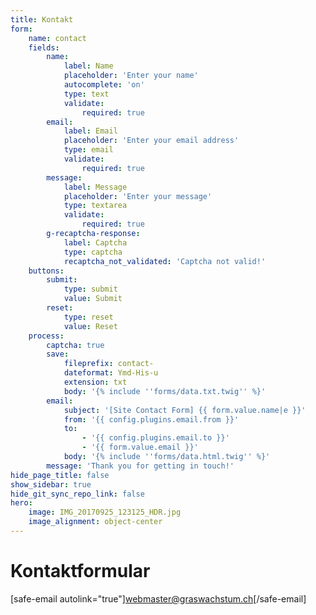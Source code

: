```yaml
---
title: Kontakt
form:
    name: contact
    fields:
        name:
            label: Name
            placeholder: 'Enter your name'
            autocomplete: 'on'
            type: text
            validate:
                required: true
        email:
            label: Email
            placeholder: 'Enter your email address'
            type: email
            validate:
                required: true
        message:
            label: Message
            placeholder: 'Enter your message'
            type: textarea
            validate:
                required: true
        g-recaptcha-response:
            label: Captcha
            type: captcha
            recaptcha_not_validated: 'Captcha not valid!'
    buttons:
        submit:
            type: submit
            value: Submit
        reset:
            type: reset
            value: Reset
    process:
        captcha: true
        save:
            fileprefix: contact-
            dateformat: Ymd-His-u
            extension: txt
            body: '{% include ''forms/data.txt.twig'' %}'
        email:
            subject: '[Site Contact Form] {{ form.value.name|e }}'
            from: '{{ config.plugins.email.from }}'
            to:
                - '{{ config.plugins.email.to }}'
                - '{{ form.value.email }}'
            body: '{% include ''forms/data.html.twig'' %}'
        message: 'Thank you for getting in touch!'
hide_page_title: false
show_sidebar: true
hide_git_sync_repo_link: false
hero:
    image: IMG_20170925_123125_HDR.jpg
    image_alignment: object-center
---
```


# Kontaktformular 
[safe-email autolink="true"]webmaster@graswachstum.ch[/safe-email]

